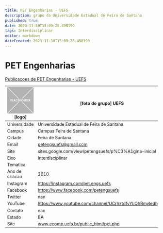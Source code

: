 ```yaml
---
title: PET Engenharias - UEFS
description: grupo da Universidade Estadual de Feira de Santana
published: true
date: 2023-11-30T15:09:28.498199
tags: Interdisciplinar
editor: markdown
dateCreated: 2023-11-30T15:09:28.498199
---
```


# PET Engenharias

[Publicacoes de PET Engenharias - UEFS](/atividade/36PETEngenhariasUEFS/feed.md)

| ![placeholder.png](/placeholder.png) [logo] | [foto do grupo] UEFS         |
| ------------------------------------------- | ------------------------------------------------- |
| Universidade                                | Universidade Estadual de Feira de Santana      |
| Campus                                      | Campus Feira de Santana            |
| Cidade                                      | Feira de Santana             |
| Email                                       | petengsuefs@gmail.com             |
| Site                                        | sites.google.com/view/petengsuefs/p%C3%A1gina-inicial              |
| Eixo                                        | Interdisciplinar              |
| Tematica                                    |           |
| Ano de criacao                              | 2010        |
| Instagram                                   | https://instagram.com/pet.engs.uefs         |
| Facebook                                    | https://www.facebook.com/petengsuefs          |
| Twitter                                     | nan           |
| YouTube                                     | https://www.youtube.com/channel/UCrhztdfvYLQhBmyledhjjmg           |
| Contato                                     | nan         |
| Estado                                      |  BA            |
| Site                                        | www.ecomp.uefs.br/public_html/pet.php |
